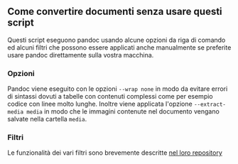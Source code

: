
## Come convertire documenti senza usare questi script

Questi script eseguono pandoc usando alcune opzioni da riga di comando ed alcuni filtri che possono essere applicati anche manualmente se preferite usare pandoc direttamente sulla vostra macchina.

### Opzioni

Pandoc viene eseguito con le opzioni `--wrap none` in modo da evitare errori di sintassi dovuti a tabelle con contenuti complessi come per esempio codice con linee molto lunghe. Inoltre viene applicata l'opzione `--extract-media media` in modo che le immagini contenute nel documento vengano salvate nella cartella `media`.

### Filtri

Le funzionalità dei vari filtri sono brevemente descritte [nel loro repository](https://github.com/italia/pandoc-filters/blob/master/filters/guida.md)